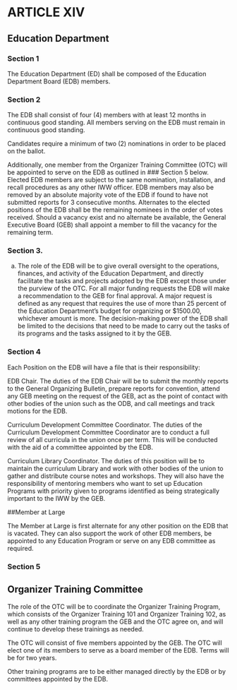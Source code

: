 # ARTICLE XIV

## Education Department

### Section 1

The Education Department (ED) shall be composed of the Education Department Board (EDB) members.

### Section 2

The EDB shall consist of four (4) members with at least 12 months in continuous good standing. All members serving on the EDB must remain in continuous good standing.

Candidates require a minimum of two (2) nominations in order to be placed on the ballot.

Additionally, one member from the Organizer Training Committee (OTC) will be appointed to serve on the EDB as outlined in ### Section 5 below. Elected EDB members are subject to the same nomination, installation, and recall procedures as any other IWW officer. EDB members may also be removed by an absolute majority vote of the EDB if found to have not submitted reports for 3 consecutive months. Alternates to the elected positions of the EDB shall be the remaining nominees in the order of votes received. Should a vacancy exist and no alternate be available, the General Executive Board (GEB) shall appoint a member to fill the vacancy for the remaining term.

### Section 3.

<ol type="a">
  <li>The role of the EDB will be to give overall oversight to the operations, finances, and activity of the Education Department, and directly facilitate the tasks and projects adopted by the EDB except those under the purview of the OTC. For all major funding requests the EDB will make a recommendation to the GEB for final approval. A major request is defined as any request that requires the use of more than 25 percent of the Education Department’s budget for organizing or $1500.00, whichever amount is more. The decision-making power of the EDB shall be limited to the decisions that need to be made to carry out the tasks of its programs and the tasks assigned to it by the GEB.
  </li>
</ol>

### Section 4

Each Position on the EDB will have a file that is their responsibility:

EDB Chair. The duties of the EDB Chair will be to submit the monthly reports to the General Organizing Bulletin, prepare reports for convention, attend any GEB meeting on the request of the GEB, act as the point of contact with other bodies of the union such as the ODB, and call meetings and track motions for the EDB.

Curriculum Development Committee Coordinator. The duties of the Curriculum Development Committee Coordinator are to conduct a full review of all curricula in the union once per term. This will be conducted with the aid of a committee appointed by the EDB.

Curriculum Library Coordinator. The duties of this position will be to maintain the curriculum Library and work with other bodies of the union to gather and distribute course notes and workshops. They will also have the responsibility of mentoring members who want to set up Education Programs with priority given to programs identified as being strategically important to the IWW by the GEB.

##Member at Large

The Member at Large is first alternate for any other position on the EDB that is vacated. They can also support the work of other EDB members, be appointed to any Education Program or serve on any EDB committee as required.

### Section 5

## Organizer Training Committee

The role of the OTC will be to coordinate the Organizer Training Program, which consists of the Organizer Training 101 and Organizer Training 102, as well as any other training program the GEB and the OTC agree on, and will continue to develop these trainings as needed.

The OTC will consist of five members appointed by the GEB. The OTC will elect one of its members to serve as a board member of the EDB. Terms will be for two years.

Other training programs are to be either managed directly by the EDB or by committees appointed by the EDB.
